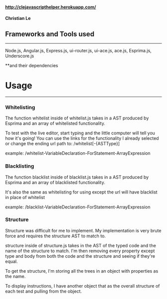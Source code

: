 #### http://clejavascripthelper.herokuapp.com/
#### Christian Le


## Frameworks and Tools used
-------------------------
Node.js,
Angular.js,
Express.js,
ui-router.js,
ui-ace.js,
ace.js,
Esprima.js,
Underscore.js

**and their dependencies

# Usage
-------------------------
### Whitelisting

The function whitelist inside of whitelist.js takes in a
AST produced by Esprima and an array of whitelisted functionality.

To test with the live editor, start typing and the little
computer will tell you how it's going! You can use the links for the functionality
I already selected or change the ending url path to:
/whitelist[-{ASTType}]

example: /whitelist-VariableDeclaration-ForStatement-ArrayExpression


### Blacklisting

The function blacklist inside of blacklist.js takes in a
AST produced by Esprima and an array of blacklisted functionality.

It's also the same as whitelisting for using except the url will have blacklist
in place of whitelist

example: /blacklist-VariableDeclaration-ForStatement-ArrayExpression


### Structure

Structure was difficult for me to implement. My implementation is very brute force
and requires the structure AST to match to.

structure inside of structure.js takes in the AST of the typed code and the name
of the structure to match. I'm then removing every property except type and
body from both the code and the structure and seeing if they're equal.

To get the structure, I'm storing all the trees in an object with properties as
the name.

To display instructions, I have another object that as the overall structure of
each test and pulling from the object.
